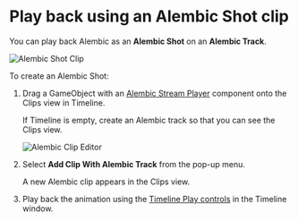 # Play back using an Alembic Shot clip

You can play back Alembic as an **Alembic Shot** on an **Alembic Track**.

![Alembic Shot Clip](images/abc_shot_clip.gif)

To create an Alembic Shot:

1. Drag a GameObject with an [Alembic Stream Player](ref_StreamPlayer.md) component onto the Clips view in Timeline.

   If Timeline is empty, create an Alembic track so that you can see the Clips view.

   ![Alembic Clip Editor](images/abc_clip_editor.png)

2. Select **Add Clip With Alembic Track** from the pop-up menu.

   A new Alembic clip appears in the Clips view.

3. Play back the animation using the [Timeline Play controls](https://docs.unity3d.com/Packages/com.unity.timeline@latest/index.html?subfolder=/manual/tl-play-ctrls.html) in the Timeline window.
